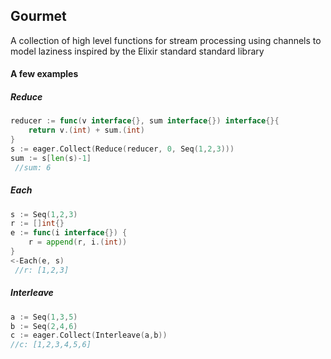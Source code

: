 ## Gourmet
A collection of high level functions for stream processing using channels to model laziness inspired by the Elixir standard standard library

#### A few examples

##### Reduce
```go
reducer := func(v interface{}, sum interface{}) interface{}{
    return v.(int) + sum.(int)
}
s := eager.Collect(Reduce(reducer, 0, Seq(1,2,3)))
sum := s[len(s)-1]
 //sum: 6
```

##### Each
```go
s := Seq(1,2,3)
r := []int{}
e := func(i interface{}) {
	r = append(r, i.(int))
}
<-Each(e, s)
 //r: [1,2,3]
```

##### Interleave
```go
a := Seq(1,3,5)
b := Seq(2,4,6)
c := eager.Collect(Interleave(a,b))
//c: [1,2,3,4,5,6]
```
